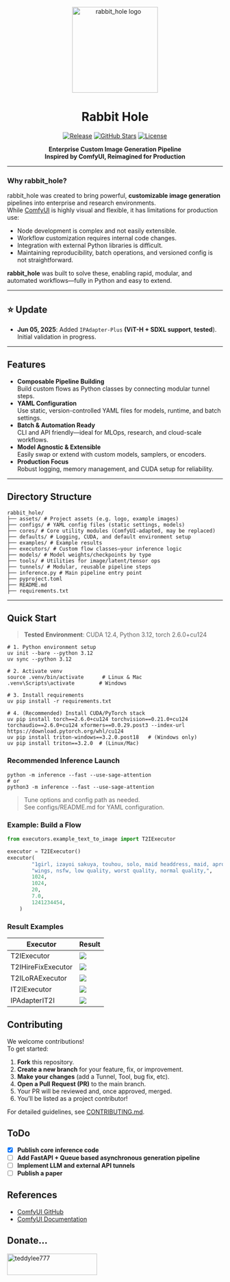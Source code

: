 <div align="center">
<p align="center">
  <img src="./assets/logo.png" alt="rabbit_hole logo" width="200"/>
</p>

# Rabbit Hole

[![Release](https://img.shields.io/badge/release-v0.1.0-blue.svg)](https://github.com/pupba/Rabbit-Hole/releases/tag/v0.1.0)
[![GitHub Stars](https://img.shields.io/github/stars/pupba/Rabbit-Hole?style=flat)](https://github.com/pupba/Rabbit-Hole/stargazers)
[![License](https://img.shields.io/github/license/pupba/Rabbit-Hole?style=flat)](https://github.com/pupba/Rabbit-Hole/blob/main/LICENSE)



**Enterprise Custom Image Generation Pipeline**  
**Inspired by ComfyUI, Reimagined for Production**
</div>

---

### Why rabbit_hole?  
rabbit_hole was created to bring powerful, **customizable image generation** pipelines into enterprise and research environments.  
While [ComfyUI](https://github.com/comfyanonymous/ComfyUI) is highly visual and flexible, it has limitations for production use:
- Node development is complex and not easily extensible.
- Workflow customization requires internal code changes.
- Integration with external Python libraries is difficult.
- Maintaining reproducibility, batch operations, and versioned config is not straightforward.

**rabbit_hole** was built to solve these, enabling rapid, modular, and automated workflows—fully in Python and easy to extend.

---

## ⭐ Update

- **Jun 05, 2025**: Added ```IPAdapter-Plus``` **(ViT-H + SDXL support**, **tested**). Initial validation in progress.

---
## Features

- **Composable Pipeline Building**  
  Build custom flows as Python classes by connecting modular tunnel steps.
- **YAML Configuration**  
  Use static, version-controlled YAML files for models, runtime, and batch settings.
- **Batch & Automation Ready**  
  CLI and API friendly—ideal for MLOps, research, and cloud-scale workflows.
- **Model Agnostic & Extensible**  
  Easily swap or extend with custom models, samplers, or encoders.
- **Production Focus**  
  Robust logging, memory management, and CUDA setup for reliability.
---

## Directory Structure

```
rabbit_hole/
├── assets/ # Project assets (e.g. logo, example images)
├── configs/ # YAML config files (static settings, models)
├── cores/ # Core utility modules (ComfyUI-adapted, may be replaced)
├── defaults/ # Logging, CUDA, and default environment setup
├── examples/ # Example results
├── executors/ # Custom flow classes—your inference logic
├── models/ # Model weights/checkpoints by type
├── tools/ # Utilities for image/latent/tensor ops
├── tunnels/ # Modular, reusable pipeline steps
├── inference.py # Main pipeline entry point
├── pyproject.toml
├── README.md
├── requirements.txt
```


---

## Quick Start

> **Tested Environment**: CUDA 12.4, Python 3.12, torch 2.6.0+cu124

```shell
# 1. Python environment setup
uv init --bare --python 3.12
uv sync --python 3.12

# 2. Activate venv
source .venv/bin/activate      # Linux & Mac
.venv\Scripts\activate        # Windows

# 3. Install requirements
uv pip install -r requirements.txt

# 4. (Recommended) Install CUDA/PyTorch stack
uv pip install torch==2.6.0+cu124 torchvision==0.21.0+cu124 torchaudio==2.6.0+cu124 xformers==0.0.29.post3 --index-url https://download.pytorch.org/whl/cu124
uv pip install triton-windows==3.2.0.post18   # (Windows only)
uv pip install triton==3.2.0  # (Linux/Mac)
```

### Recommended Inference Launch
```shell
python -m inference --fast --use-sage-attention
# or
python3 -m inference --fast --use-sage-attention
```
> Tune options and config path as needed.<br>
> See configs/README.md for YAML configuration.

### Example: Build a Flow
```python
from executors.example_text_to_image import T2IExecutor

executor = T2IExecutor()
executor(
        "1girl, izayoi sakuya, touhou, solo, maid headdress, maid, apron, short sleeves, dress, closed mouth, white apron, looking at viewer, maid apron, puffy short sleeves, frills, puffy sleeves, black dress, frilled apron, hair between eyes, outdoors, blush, throwing knives, knives, serious face, upper body, masterpiece, best quality, very aesthetic, absurdres",
        "wings, nsfw, low quality, worst quality, normal quality,",
        1024,
        1024,
        20,
        7.0,
        1241234454,
    )
```
### Result Examples

| Executor         | Result                                    |
|------------------|-------------------------------------------|
| T2IExecutor      | ![](examples/T2I.png)                     |
| T2IHireFixExecutor  | ![](examples/T2IHireFix.png)                 |
| T2ILoRAExecutor  | ![](examples/T2ILoRA.png)                 |
| IT2IExecutor  | ![](examples/IT2I.png)                 |
| IPAdapterIT2I  | ![](examples/ipadapter_test.webp)            |

## Contributing

We welcome contributions!  
To get started:

1. **Fork** this repository.
2. **Create a new branch** for your feature, fix, or improvement.
3. **Make your changes** (add a Tunnel, Tool, bug fix, etc).
4. **Open a Pull Request (PR)** to the main branch.
5. Your PR will be reviewed and, once approved, merged.
6. You’ll be listed as a project contributor!

For detailed guidelines, see [CONTRIBUTING.md](CONTRIBUTING.md).

## ToDo

- [x] **Publish core inference code**
- [ ] **Add FastAPI + Queue based asynchronous generation pipeline**
- [ ] **Implement LLM and external API tunnels**
- [ ] **Publish a paper**

## References

- [ComfyUI GitHub](https://github.com/comfyanonymous/ComfyUI)
- [ComfyUI Documentation](https://github.com/comfyanonymous/ComfyUI/wiki)

## Donate...
<p>
<p><a href="https://www.buymeacoffee.com/pupba"> <img align="left" src="https://cdn.buymeacoffee.com/buttons/v2/default-yellow.png" height="50" width="210" alt="teddylee777" /></a></p><br><br>

